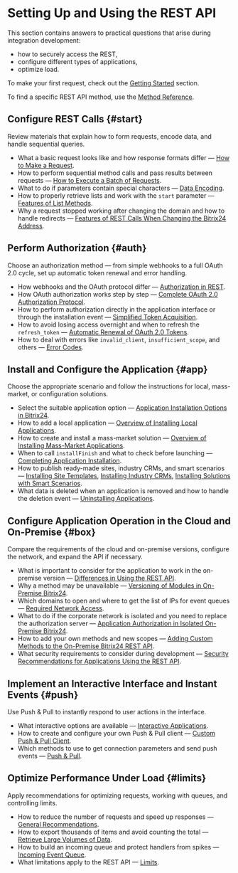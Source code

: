 # Setting Up and Using the REST API

This section contains answers to practical questions that arise during integration development:
- how to securely access the REST,
- configure different types of applications,
- optimize load.

To make your first request, check out the [Getting Started](../first-steps/index.md) section.

To find a specific REST API method, use the [Method Reference](../api-reference/index.md).

## Configure REST Calls {#start}

Review materials that explain how to form requests, encode data, and handle sequential queries.

- What a basic request looks like and how response formats differ — [How to Make a Request](how-to-call-rest-api/general-principles.md).
- How to perform sequential method calls and pass results between requests — [How to Execute a Batch of Requests](how-to-call-rest-api/batch.md).
- What to do if parameters contain special characters — [Data Encoding](how-to-call-rest-api/data-encoding.md).
- How to properly retrieve lists and work with the `start` parameter — [Features of List Methods](how-to-call-rest-api/list-methods-pecularities.md).
- Why a request stopped working after changing the domain and how to handle redirects — [Features of REST Calls When Changing the Bitrix24 Address](how-to-call-rest-api/change-domen.md).

## Perform Authorization {#auth}

Choose an authorization method — from simple webhooks to a full OAuth 2.0 cycle, set up automatic token renewal and error handling.

- How webhooks and the OAuth protocol differ — [Authorization in REST](how-to-call-rest-api/authorization.md).
- How OAuth authorization works step by step — [Complete OAuth 2.0 Authorization Protocol](oauth/index.md).
- How to perform authorization directly in the application interface or through the installation event — [Simplified Token Acquisition](oauth/simple-way.md).
- How to avoid losing access overnight and when to refresh the `refresh_token` — [Automatic Renewal of OAuth 2.0 Tokens](oauth/auto-renewal.md).
- How to deal with errors like `invalid_client`, `insufficient_scope`, and others — [Error Codes](oauth/error-codes.md).

## Install and Configure the Application {#app}

Choose the appropriate scenario and follow the instructions for local, mass-market, or configuration solutions.

- Select the suitable application option — [Application Installation Options in Bitrix24](app-installation/index.md).
- How to add a local application — [Overview of Installing Local Applications](app-installation/local-apps/index.md).
- How to create and install a mass-market solution — [Overview of Installing Mass-Market Applications](app-installation/mass-market-apps/index.md).
- When to call `installFinish` and what to check before launching — [Completing Application Installation](app-installation/installation-finish.md).
- How to publish ready-made sites, industry CRMs, and smart scenarios — [Installing Site Templates](app-installation/site-templates-installation.md), [Installing Industry CRMs](app-installation/vertical-crm-installation.md), [Installing Solutions with Smart Scenarios](app-installation/smart-scripts-installation.md).
- What data is deleted when an application is removed and how to handle the deletion event — [Uninstalling Applications](app-uninstallation.md).

## Configure Application Operation in the Cloud and On-Premise {#box}

Compare the requirements of the cloud and on-premise versions, configure the network, and expand the API if necessary.

- What is important to consider for the application to work in the on-premise version — [Differences in Using the REST API](cloud-and-on-premise/index.md).
- Why a method may be unavailable — [Versioning of Modules in On-Premise Bitrix24](cloud-and-on-premise/on-premise/versions.md).
- Which domains to open and where to get the list of IPs for event queues — [Required Network Access](cloud-and-on-premise/network-access.md).
- What to do if the corporate network is isolated and you need to replace the authorization server — [Application Authorization in Isolated On-Premise Bitrix24](cloud-and-on-premise/on-premise/custom-auth-provider.md).
- How to add your own methods and new scopes — [Adding Custom Methods to the On-Premise Bitrix24 REST API](cloud-and-on-premise/on-premise/custom-methods.md).
- What security requirements to consider during development — [Security Recommendations for Applications Using the REST API](cloud-and-on-premise/security-recommendations.md).

## Implement an Interactive Interface and Instant Events {#push}

Use Push & Pull to instantly respond to user actions in the interface.

- What interactive options are available — [Interactive Applications](interactivity/index.md).
- How to create and configure your own Push & Pull client — [Custom Push & Pull Client](interactivity/custom-push-and-pull-client.md).
- Which methods to use to get connection parameters and send push events — [Push & Pull](interactivity/push-and-pull/index.md).

## Optimize Performance Under Load {#limits}

Apply recommendations for optimizing requests, working with queues, and controlling limits.

- How to reduce the number of requests and speed up responses — [General Recommendations](performance/index.md).
- How to export thousands of items and avoid counting the total — [Retrieve Large Volumes of Data](performance/huge-data.md).
- How to build an incoming queue and protect handlers from spikes — [Incoming Event Queue](performance/queue.md).
- What limitations apply to the REST API — [Limits](performance/limits.md).